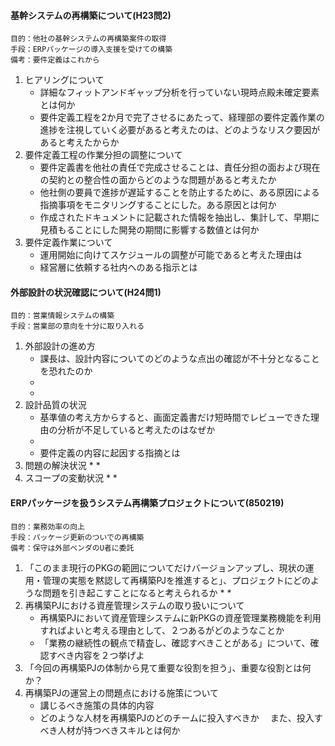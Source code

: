 #### 基幹システムの再構築について(H23問2)
    目的：他社の基幹システムの再構築案件の取得
    手段：ERPパッケージの導入支援を受けての構築
    備考：要件定義はこれから
1. ヒアリングについて
    * 詳細なフィットアンドギャップ分析を行っていない現時点殿未確定要素とは何か
    * 要件定義工程を2か月で完了させるにあたって、経理部の要件定義作業の進捗を注視していく必要があると考えたのは、どのようなリスク要因があると考えたからか
2. 要件定義工程の作業分担の調整について
    * 要件定義書を他社の責任で完成させることは、責任分担の面および現在の契約との整合性の面からどのような問題があると考えたか
    * 他社側の要員で進捗が遅延することを防止するために、ある原因による指摘事項をモニタリングすることにした。ある原因とは何か
    * 作成されたドキュメントに記載された情報を抽出し、集計して、早期に見積もることにした開発の期間に影響する数値とは何か
3. 要件定義作業について
    * 運用開始に向けてスケジュールの調整が可能であると考えた理由は
    * 経営層に依頼する社内へのある指示とは

#### 外部設計の状況確認について(H24問1)
    目的：営業情報システムの構築
    手段：営業部の意向を十分に取り入れる
1. 外部設計の進め方
    * 課長は、設計内容についてのどのような点出の確認が不十分となることを恐れたのか
    * 
    * 
2. 設計品質の状況
    * 基準値の考え方からすると、画面定義書だけ短時間でレビューできた理由の分析が不足していると考えたのはなぜか
    * 
    * 要件定義の内容に起因する指摘とは
3. 問題の解決状況
    * 
    * 
4. スコープの変動状況
    * 
    * 

#### ERPパッケージを扱うシステム再構築プロジェクトについて(850219)
    目的：業務効率の向上
    手段：パッケージ更新のついでの再構築
    備考：保守は外部ベンダのU者に委託
1. 「このまま現行のPKGの範囲についてだけバージョンアップし、現状の運用・管理の実態を黙認して再構築PJを推進すると」、プロジェクトにどのような問題を引き起こすことになると考えられるか
    * 
    *     
2. 再構築PJにおける資産管理システムの取り扱いについて
    * 再構築PJにおいて資産管理システムに新PKGの資産管理業務機能を利用すればよいと考える理由として、２つあるがどのようなことか
    * 「業務の継続性の観点で精査し、確認すべきことがある」について、確認すべき内容を２つ挙げよ
3. 「今回の再構築PJの体制から見て重要な役割を担う」、重要な役割とは何か？
4. 再構築PJの運営上の問題点における施策について
    * 講じるべき施策の具体的内容
    * どのような人材を再構築PJのどのチームに投入すべきか
    　また、投入すべき人材が持つべきスキルとは何か
